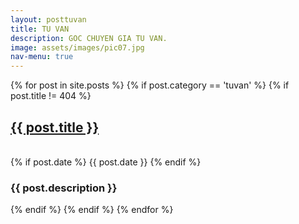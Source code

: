 ```yaml
---
layout: posttuvan
title: TU VAN
description: GOC CHUYEN GIA TU VAN.
image: assets/images/pic07.jpg
nav-menu: true
---
```


<!-- All post -->

<div class="inner">
{% for post in site.posts %}
{% if post.category == 'tuvan' %}
{% if post.title != 404 %}
	<p>
	<a href="{{site.baseurl}}{{post.url}}" class="portfolio-box">
		<h2>{{ post.title }}</h2>
	</a>
	<!-- {% if post.image %}<span class="image main"><img src="{{ site.baseurl }}/{{ post.image }}" alt="" /></span>{% endif %} -->
	<br>{% if post.date %} {{ post.date }} {% endif %}
	<br><h3>{{ post.description }}</h3>
	</p>
{% endif %}
{% endif %}
{% endfor %}
</div>
